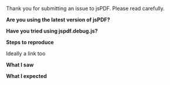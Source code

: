 Thank you for submitting an issue to jsPDF. Please read carefully.

**Are you using the latest version of jsPDF?**

**Have you tried using jspdf.debug.js?**

**Steps to reproduce**

Ideally a link too

**What I saw**

**What I expected**
